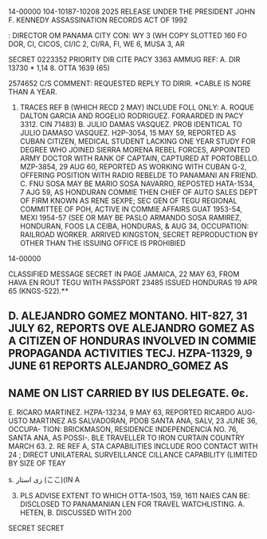 14-00000
104-10187-10208 2025 RELEASE UNDER THE PRESIDENT JOHN F. KENNEDY ASSASSINATION RECORDS ACT OF 1992

: DIRECTOR
OM PANAMA CITY
CON: WY 3 (WH COPY SLOTTED 160
FO DOR, CI, CICOS, CI/IC 2, CI/RA, FI, WE 6, MUSA 3, AR

SECRET 0223352
PRIORITY DIR CITE PACY 3363
AMMUG
REF: A. DIR 13730 * 1,14
8. OTTA 1639 (65)

2574652
C/S COMMENT: REQUESTED REPLY TO DIRIR.
*CABLE IS NORE THAN A YEAR.

1. TRACES REF B (WHICH RECD 2 MAY) INCLUDE FOLL ONLY:
A. ROQUE DALTON GARCIA AND ROGELIO RODRIGUEZ. FORAARDED IN
PACY 3312. CIN 71483)
B. JULIO DAMAS VASQUEZ. PROB IDENTICAL TO JULIO DAMASO VASQUEZ.
H2P-3054, 15 MAY 59, REPORTED AS CUBAN CITIZEN, MEDICAL STUDENT
LACKING ONE YEAR STUDY FOR DEGREE WHO JOINED SIERRA MORENA REBEL
FORCES, APPOINTED ARMY DOCTOR WITH RANK OF CAPTAIN, CAPTURED AT
PORTOBELLO. MZP-3854, 29 AUG 60, REPORTED AS WORKING WITH
CUBAN G-2, OFFERING POSITION WITH RADIO REBELDE TO PANAMANI AN
FRIEND.
C. FNU SOSA MAY BE MARIO SOSA NAVARRO, REPOSTED HATA-1534, 7
AJG 59, AS HONDURAN COMMIE THEN CHIEF OF AUTO SALES DEPT OF FIRM KNOWN
AS RENE SEXPE; SEC GEN OF TEGU REGIONAL COMMITTEE OF POH, ACTIVE
IN COMMIE AFFAIRS GUAT 1953-54, MEXI 1954-57 (SEE
OR MAY BE PASLO ARMANDO SOSA RAMIREZ, HONDURAN, FOOS LA CEIBA,
HONDURAS, & AUG 34, OCCUPATION: RAILROAD WORKER. ARRIVED KINGSTON,
SECRET
REPRODUCTION BY OTHER THAN THE ISSUING OFFICE IS PROHIBIED

14-00000

CLASSIFIED MESSAGE
SECRET IN PAGE
JAMAICA, 22 MAY 63, FROM HAVA EN ROUT TEGU WITH PASSPORT 23485
ISSUED HONDURAS 19 APR 65 (KNGS-522).**

D. ALEJANDRO GOMEZ MONTANO. HIT-827, 31 JULY 62, REPORTS OVE
ALEJANDRO GOMEZ AS A CITIZEN OF HONDURAS INVOLVED IN COMMIE PROPAGANDA
ACTIVITIES TECJ. HZPA-11329, 9 JUNE 61 REPORTS ALEJANDRO_GOMEZ AS
-
NAME ON LIST CARRIED BY IUS DELEGATE.
Θε.
-
E. RICARO MARTINEZ. HZPA-13234, 9 MAY 63, REPORTED RICARDO AUG-
USTO MARTINEZ AS SALVADORAN, PDOB SANTA ANA, SALV, 23 JUNE 36, OCCUPA-
TION: BRICKMASON, RESIDENCE INDEPENDENCIA NO. 76, SANTA ANA, AS POSSI-.
BLE TRAVELLER TO IRON CURTAIN COUNTRY MARCH 63.
2. RE REF A, STA CAPABILITIES INCLUDE ROO
CONTACT WITH
24
; DIRECT
UNILATERAL SURVEILLANCE CILLANCE CAPABILITY (LIMITED
BY SIZE OF TEAY

s.
زی استار
(ここ)(IN
A

3. PLS ADVISE EXTENT TO WHICH OTTA-1503, 159, 1611 NAIES CAN BE:
DISCLOSED TO PANAMANIAN LEN FOR TRAVEL WATCHLISTING.
A.
HETEN,
B. DISCUSSED WITH 200

SECRET
SECRET
